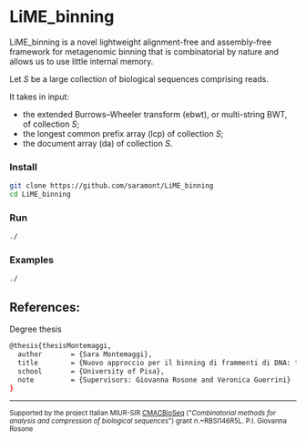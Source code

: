 # LiME_binning

LiME_binning is a novel lightweight alignment-free and assembly-free framework for metagenomic binning that is combinatorial by nature and allows us to use little internal memory. 

Let *S* be a large collection of biological sequences comprising reads.

It takes in input:
- the extended Burrows–Wheeler transform (ebwt), or multi-string BWT, of collection *S*;
- the longest common prefix array (lcp) of collection *S*;
- the document array (da) of collection *S*.


### Install

```sh
git clone https://github.com/saramont/LiME_binning
cd LiME_binning
```

### Run
```sh
./
```

### Examples
```sh
./
```


## References:

Degree thesis
```sh
@thesis{thesisMontemaggi,
  author       = {Sara Montemaggi}, 
  title        = {Nuovo approccio per il binning di frammenti di DNA: teoria ed esperimenti},
  school       = {University of Pisa},
  note         = {Supervisors: Giovanna Rosone and Veronica Guerrini}
}
```

---
<small> Supported by the project Italian MIUR-SIR [CMACBioSeq][240fb5f5] ("_Combinatorial methods for analysis and compression of biological sequences_") grant n.~RBSI146R5L. P.I. Giovanna Rosone</small>

[240fb5f5]: http://pages.di.unipi.it/rosone/CMACBioSeq.html
